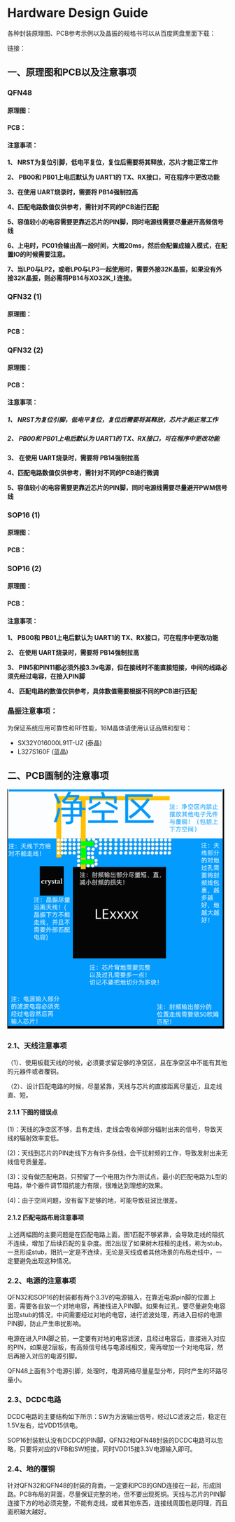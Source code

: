 # Hardware Design Guide

各种封装原理图、PCB参考示例以及晶振的规格书可以从百度网盘里面下载：

链接：

## 一、原理图和PCB以及注意事项

### QFN48

#### 原理图：



#### PCB：



#### 注意事项：



**1、 NRST为复位引脚，低电平复位，复位后需要将其释放，芯片才能正常工作**

**2、 PB00和 PB01上电后默认为 UART1的 TX、RX接口，可在程序中更改功能**

**3、在使用 UART烧录时，需要将 PB14强制拉高**

**4、匹配电路数值仅供参考，需针对不同的PCB进行匹配**

**5、容值较小的电容需要更靠近芯片的PIN脚，同时电源线需要尽量避开高频信号线**

**6、上电时，PC01会输出高一段时间，大概20ms，然后会配置成输入模式，在配置IO的时候需要注意。**

**7、当LP0与LP2，或者LP0与LP3一起使用时，需要外接32K晶振，如果没有外接32K晶振，则必需将PB14与XO32K_I 连接。**



### QFN32 (1)

#### 原理图：



#### PCB：



### QFN32 (2)

#### 原理图：


#### PCB：



#### 注意事项：

##### **1、 NRST为复位引脚，低电平复位，复位后需要将其释放，芯片才能正常工作**

##### **2、 PB00和 PB01上电后默认为 UART1的 TX、RX接口，可在程序中更改功能**

**3、 在使用 UART烧录时，需要将 PB14强制拉高**

**4、匹配电路数值仅供参考，需针对不同的PCB进行微调**

**5、容值较小的电容需要更靠近芯片的PIN脚，同时电源线需要尽量避开PWM信号线**

### SOP16 (1)

#### 原理图：



#### PCB：



### SOP16 (2)

#### 原理图：



#### PCB：



#### 注意事项：

**1、 PB00和 PB01上电后默认为 UART1的 TX、RX接口，可在程序中更改功能**

**2、 在使用 UART烧录时，需要将 PB14强制拉高**

**3、 PIN5和PIN11都必须外接3.3v电源，但在接线时不能直接短接，中间的线路必须先经过电容，在接入PIN脚**

**4、 匹配电路的数值仅供参考，具体数值需要根据不同的PCB进行匹配**



### 晶振注意事项：

为保证系统应用可靠性和RF性能，16M晶体请使用认证品牌和型号：

- SX32Y016000L91T-UZ (泰晶) 
- L327S160F (蓝晶)



## 二、PCB画制的注意事项

![](./pics/6.png)

### 2.1、天线注意事项

  （1）、使用板载天线的时候，必须要求留足够的净空区，且在净空区中不能有其他的元器件或者覆铜。

  （2）、设计匹配电路的时候，尽量紧靠，天线与芯片的直接距离尽量近，且走线直、短。





#### 2.1.1 下图的错误点

(1)：天线的净空区不够，且有走线，走线会吸收掉部分辐射出来的信号，导致天线的辐射效率变低。

(2)：天线到芯片的PIN走线下方有许多杂线，会干扰射频的工作，导致发射出来无线信号质量差。

(3)：没有做匹配电路，只预留了一个电阻为作为测试点，最小的匹配电路为L型的电路，单个器件调节阻抗能力有限，很难达到理想的效果。

(4)：由于空间问题，没有留下足够的地，可能导致驻波比很差。





#### 2.1.2 匹配电路布局注意事项



​    上述两幅图的主要问题是在匹配电路上面，图1匹配不够紧靠，会导致走线的阻抗不连续，增加了后续匹配的复杂度。图2出现了如果树木枝桠的走线，称为stub，一旦形成stub，阻抗一定是不连续，无论是天线或者其他场景的布局走线中，一定要避免出现这种情况。

### 2.2、电源的注意事项

QFN32和SOP16的封装都有两个3.3V的电源输入，在靠近电源pin脚的位置上面，需要各自放一个对地电容，再接线进入PIN脚。如果有过孔，要尽量避免电容出现stub的情况，中间需要经过对地的电容，进行滤波处理，再进入目标的电源PIN脚，防止产生串扰影响。

电源在进入PIN脚之前，一定要有对地的电容滤波，且经过电容后，直接进入对应的PIN，如果是2层板，有高频信号线与电源线相交，需再增加一个对地电容，然后再接入对应的电源引脚。

QFN48上面有3个电源引脚，处理时，电源网络尽量星型分布，同时产生的环路尽量小。





### 2.3、DCDC电路

 DCDC电路的主要结构如下所示：SW为方波输出信号，经过LC滤波之后，稳定在1.5V左右，给VDD15供电。



​    SOP16封装默认没有DCDC的PIN脚，QFN32和QFN48封装的DCDC电路可以忽略，只要将对应的VFB和SW短接，同时VDD15接3.3V电源输入即可。

### 2.4、地的覆铜

针对QFN32和QFN48的封装的背面，一定要和PCB的GND连接在一起，形成回路。PCB布局的背面，尽量保证完整的地，但不要出现死铜。天线与芯片的PIN脚连接下方的地必须完整，不能有走线，或者其他东西，连接线周围也是同理，而且面积越大越好。

